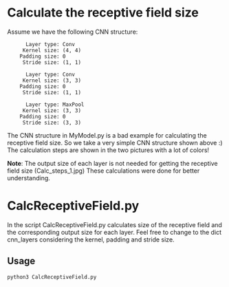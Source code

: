 # Calculate the receptive field size 

Assume we have the following CNN structure:

          Layer type: Conv
         Kernel size: (4, 4)
        Padding size: 0
         Stride size: (1, 1)

          Layer type: Conv
         Kernel size: (3, 3)
        Padding size: 0
         Stride size: (1, 1)

          Layer type: MaxPool
         Kernel size: (3, 3)
        Padding size: 0
         Stride size: (3, 3)

The CNN structure in MyModel.py is a bad example for calculating the receptive field size.
So we take a very simple CNN structure shown above :)
The calculation steps are shown in the two pictures with a lot of colors!

**Note**: The output size of each layer is not needed for getting the receptive field size (Calc_steps_1.jpg)
These calculations were done for better understanding.

# CalcReceptiveField.py

In the script CalcReceptiveField.py calculates size of the receptive field and the corresponding output size for each layer.
Feel free to change to the dict cnn_layers considering the kernel, padding and stride size.

## Usage

```
python3 CalcReceptiveField.py
```
